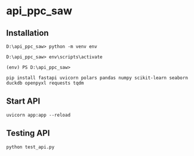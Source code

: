 # api_ppc_saw
## Installation
`D:\api_ppc_saw> python -m venv env` 

`D:\api_ppc_saw> env\scripts\activate`

`(env) PS D:\api_ppc_saw>`

`pip install fastapi uvicorn polars pandas numpy scikit-learn seaborn duckdb openpyxl requests tqdm`

## Start API
`uvicorn app:app --reload`

## Testing API
`python test_api.py`
